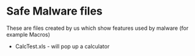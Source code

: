 # Safe Malware files

These are files created by us which show features used by malware (for example Macros)

- CalcTest.xls - will pop up a calculator
